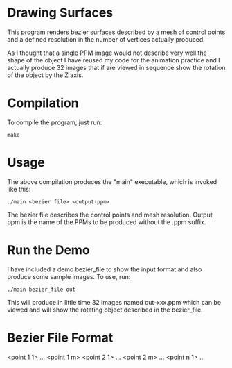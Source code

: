 # Drawing Surfaces

This program renders bezier surfaces described by a mesh of control points and a
defined resolution in the number of vertices actually produced.

As I thought that a single PPM image would not describe very well the shape of the object I have reused my code for the animation practice and I actually produce 32 images that if are viewed in sequence show the rotation of the object by the Z axis.

# Compilation

To compile the program, just run:

```
make
```

# Usage

The above compilation produces the "main" executable, which is invoked like this:

```
./main <bezier file> <output-ppm>
```

The bezier file describes the control points and mesh resolution.  Output ppm is the name of the PPMs to be produced without the .ppm suffix.

# Run the Demo

I have included a demo bezier_file to show the input format and also produce some sample images.  To use, run:

```
./main bezier_file out
```

This will produce in little time 32 images named out-xxx.ppm which can be viewed and will show the rotating object described in the bezier_file.

# Bezier File Format

<points per mesh row> <points per mesh column>
<control points mesh no rows : n> <control points mesh no cols : m>
<point 1 1> ... <point 1 m>
<point 2 1> ... <point 2 m>
...
<point n 1> ... <point n m>